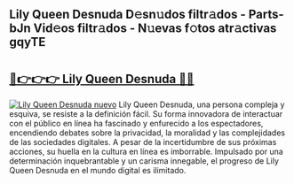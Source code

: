 ## Lily Queen Desnuda D𝚎sn𝚞dos filtr𝚊dos - Parts-bJn Vid𝚎os filtr𝚊dos - N𝚞evas f𝚘tos atr𝚊ctivas gqyTE

# <h2><a href="http://mb5ciga.tromn.icu/?c=Lily+Queen+Desnuda">🔗👉👉👉 Lily Queen Desnuda 🔗🔗</a></h2>

[![Lily Queen Desnuda nuevo](https://i.imgur.com/pEAQMta.gif)](http://mb5ciga.tromn.icu/?c=Lily+Queen+Desnuda)
Lily Queen Desnuda, una persona compleja y esquiva, se resiste a la definición fácil. Su forma innovadora de interactuar con el público en línea ha fascinado y enfurecido a los espectadores, encendiendo debates sobre la privacidad, la moralidad y las complejidades de las sociedades digitales. A pesar de la incertidumbre de sus próximas acciones, su huella en la cultura en línea es imborrable. Impulsado por una determinación inquebrantable y un carisma innegable, el progreso de Lily Queen Desnuda en el mundo digital es ilimitado.
